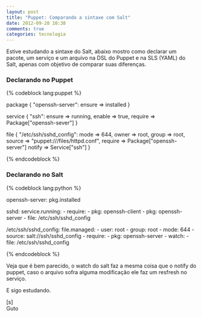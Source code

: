 ```yaml
---
layout: post
title: "Puppet: Comparando a sintaxe com Salt"
date: 2012-09-28 10:38
comments: true
categories: tecnologia
---
```


Estive estudando a sintaxe do Salt, abaixo mostro como declarar um pacote, um serviço e um arquivo na DSL do Puppet e na SLS (YAML) do Salt, apenas com objetivo de comparar suas diferenças.


### Declarando no Puppet

{% codeblock lang:puppet %}

package { "openssh-server":
	ensure  => installed
}
	
service { "ssh":
	ensure  => running,
	enable  => true,
	require => Package["openssh-sever"]
}
	
file { "/etc/ssh/sshd_config":
	mode    => 644,
	owner   => root,
	group   => root,
	source  => "puppet:///files/httpd.conf",
	require => Package["openssh-server"]
	notify  => Service["ssh"]
}

{% endcodeblock %}


### Declarando no Salt


{% codeblock lang:python %}

openssh-server:
   pkg.installed

 sshd:
   service.running:
     - require:
       - pkg: openssh-client
       - pkg: openssh-server
       - file: /etc/ssh/sshd_config

 /etc/ssh/sshd_config:
   file.managed:
     - user: root
     - group: root
     - mode: 644
     - source: salt://ssh/sshd_config
     - require:
       - pkg: openssh-server
     - watch:
     	- file: /etc/ssh/sshd_config
     	
{% endcodeblock %}

Veja que é bem parecido, o watch do salt faz a mesma coisa que o notify do puppet, caso o arquivo sofra alguma modificação ele faz um resfresh no serviço.

E sigo estudando.

[s]<br>
Guto
